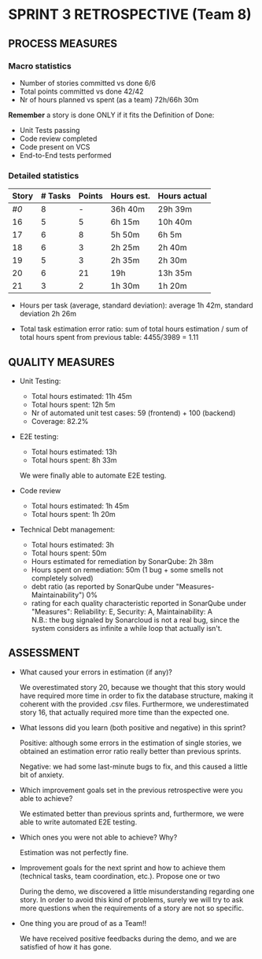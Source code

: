 SPRINT 3 RETROSPECTIVE (Team 8)
=====================================

## PROCESS MEASURES 

### Macro statistics

- Number of stories committed vs done 6/6
- Total points committed vs done 42/42
- Nr of hours planned vs spent (as a team) 72h/66h 30m


**Remember**  a story is done ONLY if it fits the Definition of Done:
 
- Unit Tests passing
- Code review completed
- Code present on VCS
- End-to-End tests performed

### Detailed statistics

| Story  | # Tasks | Points | Hours est. | Hours actual |
|--------|---------|--------|------------|--------------|
| _#0_   |   8     |    -   |  36h 40m   |  29h 39m     |
| 16     |   5     |    5   |  6h 15m    |  10h 40m     |
| 17     |   6     |    8   |  5h 50m    |  6h 5m       |
| 18     |   6     |    3   |  2h 25m    |  2h 40m      |
| 19     |   5     |    3   |  2h 35m    |  2h 30m      |
| 20     |   6     |   21   |  19h       |  13h 35m     |
| 21     |   3     |    2   |  1h 30m    |  1h 20m      |



- Hours per task (average, standard deviation): average 1h 42m, standard deviation 2h 26m

- Total task estimation error ratio: sum of total hours estimation / sum of total hours spent from previous table: 4455/3989 = 1.11

  
## QUALITY MEASURES 

- Unit Testing:
  - Total hours estimated: 11h 45m
  - Total hours spent: 12h 5m
  - Nr of automated unit test cases: 59 (frontend) + 100 (backend)
  - Coverage: 82.2%
- E2E testing:
  - Total hours estimated: 13h
  - Total hours spent: 8h 33m
  
  We were finally able to automate E2E testing.

- Code review 
  - Total hours estimated: 1h 45m
  - Total hours spent: 1h 20m
- Technical Debt management:
  - Total hours estimated: 3h
  - Total hours spent: 50m
  - Hours estimated for remediation by SonarQube: 2h 38m
  - Hours spent on remediation: 50m (1 bug + some smells not completely solved)
  - debt ratio (as reported by SonarQube under "Measures-Maintainability") 0%
  - rating for each quality characteristic reported in SonarQube under "Measures": Reliability: E, Security: A, Maintainability: A  
  N.B.: the bug signaled by Sonarcloud is not a real bug, since the system considers as infinite a while loop that actually isn't.


## ASSESSMENT

- What caused your errors in estimation (if any)?

  We overestimated story 20, because we thought that this story would have required more time in order to fix the database structure, making it coherent with the provided .csv files. Furthermore, we underestimated story 16, that actually required more time than the expected one.

- What lessons did you learn (both positive and negative) in this sprint?

  Positive: although some errors in the estimation of single stories, we obtained an estimation error ratio really better than previous sprints.

  Negative: we had some last-minute bugs to fix, and this caused a little bit of anxiety.

- Which improvement goals set in the previous retrospective were you able to achieve? 

  We estimated better than previous sprints and, furthermore, we were able to write automated E2E testing.
  
- Which ones you were not able to achieve? Why?

  Estimation was not perfectly fine.

- Improvement goals for the next sprint and how to achieve them (technical tasks, team coordination, etc.). Propose one or two

  During the demo, we discovered a little misunderstanding regarding one story. In order to avoid this kind of problems, surely we will try to ask more questions when the requirements of a story are not so specific.

- One thing you are proud of as a Team!!

  We have received positive feedbacks during the demo, and we are satisfied of how it has gone.
